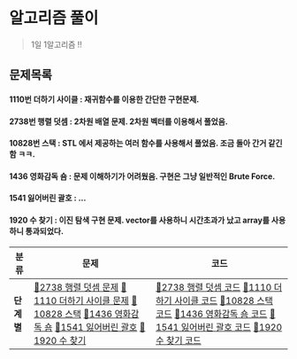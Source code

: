 알고리즘 풀이
==========

> 1일 1알고리즘 !! 

문제목록
------
#### 1110번 더하기 사이클  : 재귀함수를 이용한 간단한 구현문제.
#### 2738번 행렬 덧셈     : 2차원 배열 문제. 2차원 벡터를 이용해서 풀었음.
#### 10828번 스택        : STL 에서 제공하는 여러 함수를 사용해서 풀었음. 조금 돌아 간거 같긴 함 ㅋㅋ.
#### 1436 영화감독 숌     : 문제 이해하기가 어려웠음. 구현은 그냥 일반적인 Brute Force.
#### 1541 잃어버린 괄호     : ...
#### 1920 수 찾기        : 이진 탐색 구현 문제. vector를 사용하니 시간초과가 났고 array를 사용하니 통과되었다.


 
| 분류                             | 문제                                                         | 코드                               |
| -------------------------------- | ------------------------------------------------------------ |------------------------------------|
| **단계별**                 | [🥉2738 행렬 덧셈 문제](https://www.acmicpc.net/problem/2738)  [🥉1110 더하기 사이클 문제](https://www.acmicpc.net/problem/1110) [🥈10828 스택](https://www.acmicpc.net/problem/10828)   [🥈1436 영화감독 숌](https://www.acmicpc.net/problem/1436) [🥈1541 잃어버린 괄호](https://www.acmicpc.net/problem/1541) [🥈1920 수 찾기](https://www.acmicpc.net/problem/1920)| [🥉2738 행렬 덧셈 코드](https://github.com/jihoon50/Algorithm/blob/master/2738.cpp)  [🥉1110 더하기 사이클 코드](https://github.com/jihoon50/Algorithm/blob/master/1110.cpp)         [🥈10828 스택 코드](https://github.com/jihoon50/Algorithm/blob/master/10828.cpp)   [🥈1436 영화감독 숌 코드](https://github.com/jihoon50/Algorithm/blob/master/1436.cpp) [🥈1541 잃어버린 괄호 코드](https://github.com/jihoon50/Algorithm/blob/master/1541.cpp) [🥈1920 수 찾기 코드](https://github.com/jihoon50/Algorithm/blob/master/1920.cpp) | 